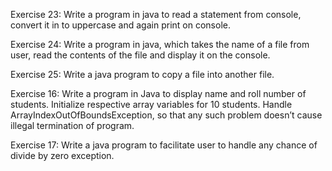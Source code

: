 Exercise 23: Write a program in java to read a statement from console, convert it in to uppercase and again print on console.

Exercise 24: Write a program in java, which takes the name of a file from user, read the contents of the file and display it on the console.

Exercise 25: Write a java program to copy a file into another file.

Exercise 16: Write a program in Java to display name and roll number of students. Initialize respective array variables for 10 students. Handle ArrayIndexOutOfBoundsException, so that any such problem doesn’t cause illegal termination of program.

Exercise 17: Write a java program to facilitate user to handle any chance of divide by zero exception.





